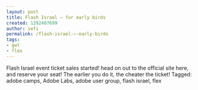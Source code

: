 ```yaml
---
layout: post
title: Flash Israel – for early birds
created: 1292407699
author: sefi
permalink: /flash-israel-–-early-birds
tags:
- gwt
- flex
---
```

Flash Israel event ticket sales started! head on out to the official site here, and reserve your seat! The earlier you do it, the cheater the ticket! Tagged: adobe camps, Adobe Labs, adobe user group, flash israel, flex<img alt="" border="0" src="http://stats.wordpress.com/b.gif?host=flexblackbelt.wordpress.com&blog=5633522&post=454&subd=flexblackbelt&ref=&feed=1" width="1" height="1" />
